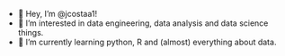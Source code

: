 - 👋 Hey, I’m @jcostaa1!
- 👀 I’m interested in data engineering, data analysis and data science things.
- 🌱 I’m currently learning python, R and (almost) everything about data.

<!---
jcostaa1/jcostaa1 is a ✨ special ✨ repository because its `README.md` (this file) appears on your GitHub profile.
You can click the Preview link to take a look at your changes.
--->
